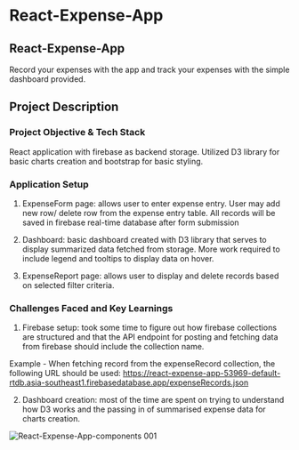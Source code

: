 # React-Expense-App

## React-Expense-App

Record your expenses with the app and track your expenses with the simple dashboard provided.

## Project Description

### Project Objective & Tech Stack

React application with firebase as backend storage. Utilized D3 library for basic charts creation and bootstrap for basic styling.

### Application Setup

1. ExpenseForm page: allows user to enter expense entry. User may add new row/ delete row from the expense entry table. All records will be saved in firebase real-time database after form submission

2. Dashboard: basic dashboard created with D3 library that serves to display summarized data fetched from storage. More work required to include legend and tooltips to display data on hover.

3. ExpenseReport page: allows user to display and delete records based on selected filter criteria.

### Challenges Faced and Key Learnings

1. Firebase setup: took some time to figure out how firebase collections are structured and that the API endpoint for posting and fetching data from firebase should include the collection name.

Example -
When fetching record from the expenseRecord collection, the following URL should be used:
https://react-expense-app-53969-default-rtdb.asia-southeast1.firebasedatabase.app/expenseRecords.json

2. Dashboard creation: most of the time are spent on trying to understand how D3 works and the passing in of summarised expense data for charts creation.

![React-Expense-App-components 001](https://user-images.githubusercontent.com/115914140/215257724-c167f55b-9d3c-4f14-8fc5-370060c32ea2.jpeg)
